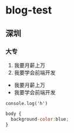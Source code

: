 # blog-test
## 深圳
### 大专

1. 我要月薪上万
2. 我要学会前端开发

* 我要月薪上万
* 我要学会前端开发

`console.log('h')`

```javascript
body {
  background-color:blue;
}
```
